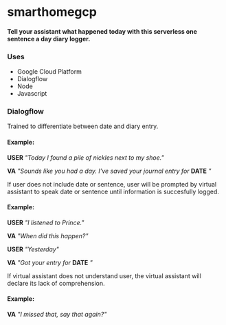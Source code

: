 # smarthomegcp

#### Tell your assistant what happened today with this serverless one sentence a day diary logger.


### Uses

*  Google Cloud Platform
*  Dialogflow
*  Node
*  Javascript

### Dialogflow

Trained to differentiate between date and diary entry. 


#### **Example:**

**USER**      *"Today I found a pile of nickles next to my shoe."*

**VA**        *"Sounds like you had a day. I've saved your journal entry for* **DATE** *"*



If user does not include date or sentence, user will be prompted by virtual assistant to speak date or sentence until information is succesfully logged.


#### **Example:**

**USER**      *"I listened to Prince."*

**VA**        *"When did this happen?"*

**USER**      *"Yesterday"*

**VA**        *"Got your entry for* **DATE** *"*



If virtual assistant does not understand user, the virtual assistant will declare its lack of comprehension.


#### **Example:**

**VA**        *"I missed that, say that again?"*
